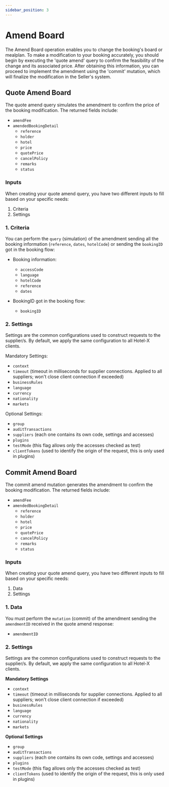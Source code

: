 ```yaml
---
sidebar_position: 3
---
```


# Amend Board

The Amend Board operation enables you to change the booking's board or mealplan. To make a modification to your booking accurately, you should begin by executing the 'quote amend' query to confirm the feasibility of the change and its associated price. After obtaining this information, you can proceed to implement the amendment using the 'commit' mutation, which will finalize the modification in the Seller's system.

## Quote Amend Board

The quote amend query simulates the amendment to confirm the price of the booking modification. The returned fields include:

* `amendFee`
* `amendedBookingDetail`
   * `reference`
   * `holder`
   * `hotel`
   * `price`
   * `quotePrice`
   * `cancelPolicy`
   * `remarks`
   * `status`

### Inputs

When creating your quote amend query, you have two different inputs to fill based on your specific needs:

1. Criteria
2. Settings

### 1. Criteria 

You can perform the `query` (simulation) of the amendment sending all the booking information (`reference`, `dates`, `hotelCode`) or sending the `bookingID` got in the booking flow:

* Booking information:
   * `accessCode`
   * `language`
   * `hotelCode`
   * `reference`
   * `dates`

* BookingID got in the booking flow:
   * `bookingID`


### 2. Settings 

Settings are the common configurations used to construct requests to the supplier/s. By default, we apply the same configuration to all Hotel-X clients.

Mandatory Settings:
* `context`
* `timeout` (timeout in milliseconds for supplier connections. Applied to all suppliers; won't close client connection if exceeded)
* `businessRules`
* `language`
* `currency`
* `nationality`
* `markets`

Optional Settings:
* `group`
* `auditTransactions`
* `suppliers` (each one contains its own code, settings and accesses)
* `plugins`
* `testMode` (this flag allows only the accesses checked as test)
* `clientTokens` (used to identify the origin of the request, this is only used in plugins)



## Commit Amend Board 

The commit amend mutation generates the amendment to confirm the booking modification. The returned fields include:

* `amendFee`
* `amendedBookingDetail`
   * `reference`
   * `holder`
   * `hotel`
   * `price`
   * `quotePrice`
   * `cancelPolicy`
   * `remarks`
   * `status`


### Inputs

When creating your quote amend query, you have two different inputs to fill based on your specific needs:

1. Data
2. Settings

### 1. Data 

You must perform the `mutation` (commit) of the amendment sending the `amendmentID` received in the quote amend response:
* `amendmentID`

### 2. Settings 

Settings are the common configurations used to construct requests to the supplier/s. By default, we apply the same configuration to all Hotel-X clients.

**Mandatory Settings**
* `context`
* `timeout` (timeout in milliseconds for supplier connections. Applied to all suppliers; won't close client connection if exceeded)
* `businessRules`
* `language`
* `currency`
* `nationality`
* `markets`

**Optional Settings**
* `group`
* `auditTransactions`
* `suppliers` (each one contains its own code, settings and accesses)
* `plugins`
* `testMode` (this flag allows only the accesses checked as test)
* `clientTokens` (used to identify the origin of the request, this is only used in plugins)
